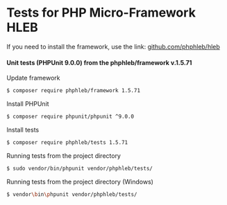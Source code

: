 Tests for PHP Micro-Framework HLEB
=====================

 If you need to install the framework, use the link: [github.com/phphleb/hleb](https://github.com/phphleb/hleb) 
 
 
 #### Unit tests (PHPUnit 9.0.0) from the phphleb/framework v.1.5.71

Update framework

```bash
$ composer require phphleb/framework 1.5.71
```

Install PHPUnit

```bash
$ composer require phpunit/phpunit ^9.0.0
```

Install tests

```bash
$ composer require phphleb/tests 1.5.71
```

Running tests from the project directory

```bash
$ sudo vendor/bin/phpunit vendor/phphleb/tests/
```

Running tests from the project directory (Windows)

```bash
$ vendor\bin\phpunit vendor/phphleb/tests/
```
